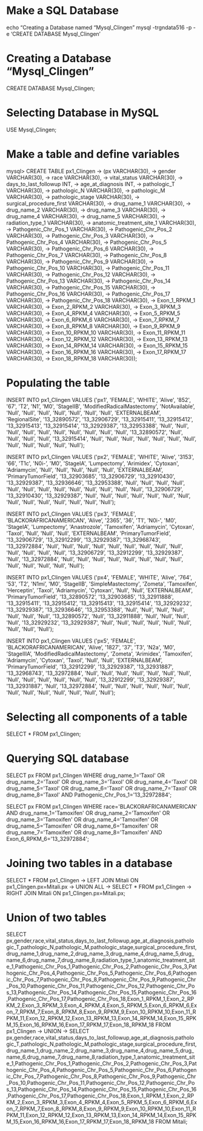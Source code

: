 # Make a SQL Database

echo “Creating a Database named “Mysql_Clingen”
mysql -trgndata516 -p -e ‘CREATE DATABASE Mysql_Clingen’

# Creating a Database “Mysql_Clingen”

CREATE DATABASE Mysql_Clingen; 

# Selecting Database in MySQL

USE Mysql_Clingen;

# Make a table and define variables

mysql> CREATE TABLE px1_Clingen
    -> (px VARCHAR(30),
    -> gender VARCHAR(30),
    -> race VARCHAR(30),
    -> vital_status VARCHAR(30),
    -> days_to_last_followup INT,
    -> age_at_diagnosis INT,
    -> pathologic_T VARCHAR(30),
    -> pathologic_N VARCHAR(30),
    -> pathologic_M VARCHAR(30),
    -> pathologic_stage VARCHAR(30),
    -> surgical_procedure_first VARCHAR(30),
    -> drug_name_1 VARCHAR(30),
    -> drug_name_2 VARCHAR(30),
    -> drug_name_3 VARCHAR(30),
    -> drug_name_4 VARCHAR(30),
    -> drug_name_5 VARCHAR(30),
    -> radiation_type_1 VARCHAR(30),
    -> anatomic_treatment_site_1 VARCHAR(30),
    -> Pathogenic_Chr_Pos_1 VARCHAR(30),
    -> Pathogenic_Chr_Pos_2 VARCHAR(30),
    -> Pathogenic_Chr_Pos_3 VARCHAR(30),
    -> Pathogenic_Chr_Pos_4 VARCHAR(30),
    -> Pathogenic_Chr_Pos_5 VARCHAR(30),
    -> Pathogenic_Chr_Pos_6 VARCHAR(30),
    -> Pathogenic_Chr_Pos_7 VARCHAR(30),
    -> Pathogenic_Chr_Pos_8 VARCHAR(30),
    -> Pathogenic_Chr_Pos_9 VARCHAR(30),
    -> Pathogenic_Chr_Pos_10 VARCHAR(30),
    -> Pathogenic_Chr_Pos_11 VARCHAR(30),
    -> Pathogenic_Chr_Pos_12 VARCHAR(30),
    -> Pathogenic_Chr_Pos_13 VARCHAR(30),
    -> Pathogenic_Chr_Pos_14 VARCHAR(30),
    -> Pathogenic_Chr_Pos_15 VARCHAR(30),
    -> Pathogenic_Chr_Pos_16 VARCHAR(30),
    -> Pathogenic_Chr_Pos_17 VARCHAR(30),
    -> Pathogenic_Chr_Pos_18 VARCHAR(30),
    -> Exon_1_RPKM_1 VARCHAR(30),
    -> Exon_2_RPKM_2 VARCHAR(30),
    -> Exon_3_RPKM_3 VARCHAR(30),
    -> Exon_4_RPKM_4 VARCHAR(30),
    -> Exon_5_RPKM_5 VARCHAR(30),
    -> Exon_6_RPKM_6 VARCHAR(30),
    -> Exon_7_RPKM_7 VARCHAR(30),
    -> Exon_8_RPKM_8 VARCHAR(30),
    -> Exon_9_RPKM_9 VARCHAR(30),
    -> Exon_10_RPKM_10 VARCHAR(30),
    -> Exon_11_RPKM_11 VARCHAR(30),
    -> Exon_12_RPKM_12 VARCHAR(30),
    -> Exon_13_RPKM_13 VARCHAR(30),
    -> Exon_14_RPKM_14 VARCHAR(30),
    -> Exon_15_RPKM_15 VARCHAR(30),
    -> Exon_16_RPKM_16 VARCHAR(30),
    -> Exon_17_RPKM_17 VARCHAR(30),
    -> Exon_18_RPKM_18 VARCHAR(30));
# Populating the table

INSERT INTO px1_Clingen 
VALUES ('px1', 'FEMALE', 'WHITE', 'Alive', '852', '67', 'T2', 'N1’, 'M0', 'StageIIB', 'ModifiedRadicalMastectomy', 'NotAvailable’, 'Null', 'Null', 'Null', 'Null', 'Null', 'Null', 'Null', 'EXTERNALBEAM’, 'RegionalSite', '13_32890572', '13_32906729', '13_32915411’, '13_32915412', '13_32915413', '13_32915414', '13_32929387’, '13_32953388', 'Null', 'Null', 'Null', 'Null', 'Null', 'Null', 'Null’, 'Null', 'Null', 'Null', '13_32890572', 'Null', 'Null', 'Null', 'Null’, '13_32915414', 'Null', 'Null', 'Null', 'Null', 'Null', 'Null', 'Null’, 'Null', 'Null', 'Null', 'Null', 'Null'); 

INSERT INTO px1_Clingen 
VALUES ('px2', 'FEMALE', 'WHITE', 'Alive', '3153', '66', 'T1c', 'N0i-’, 'M0', 'StageIA', 'Lumpectomy', 'Arimidex', 'Cytoxan', 'Adriamycin’, 'Null', 'Null', 'Null', 'Null', 'Null', 'EXTERNALBEAM’, 'PrimaryTumorField', '13_32903685', '13_32906729’, '13_32910430', '13_32929387', '13_32936646', '13_32953388’, 'Null', 'Null', 'Null', 'Null', 'Null', 'Null', 'Null', 'Null', 'Null', 'Null’, 'Null', 'Null', 'Null', '13_32906729', '13_32910430’, '13_32929387', 'Null', 'Null', 'Null', 'Null', 'Null', 'Null', 'Null’, 'Null', 'Null', 'Null', 'Null', 'Null', 'Null', 'Null'); 

INSERT INTO px1_Clingen 
VALUES ('px3', 'FEMALE', 'BLACKORAFRICANAMERICAN', 'Alive’, '2365', '36', 'T1', 'N0i-', 'M0', 'StageIA', 'Lumpectomy’, 'Anastrozole', 'Tamoxifen', 'Adriamycin', 'Cytoxan', 'Taxol', 'Null’, 'Null', 'Null', 'EXTERNALBEAM', 'PrimaryTumorField’, '13_32906729', '13_32912299', '13_32929387', '13_32968743’, '13_32972884', 'Null', 'Null', 'Null', 'Null', 'Null', 'Null', 'Null’, 'Null', 'Null', 'Null', 'Null', 'Null', 'Null', '13_32906729’, '13_32912299', '13_32929387', 'Null', '13_32972884', 'Null’, 'Null', 'Null', 'Null', 'Null', 'Null', 'Null', 'Null', 'Null', 'Null', 'Null’, 'Null', 'Null'); 

INSERT INTO px1_Clingen 
VALUES ('px4', 'FEMALE', 'WHITE', 'Alive', '764', '53', 'T2', 'N1mi’, 'M0', 'StageIIB', 'SimpleMastectomy', 'Zometa', 'Tamoxifen’, 'Herceptin', 'Taxol', 'Adriamycin', 'Cytoxan', 'Null', 'Null’, 'EXTERNALBEAM', 'PrimaryTumorField', '13_32890572’, '13_32903685', '13_32911888', '13_32915411', '13_32915412’, '13_32915413', '13_32915414', '13_32929232', '13_32929387’, '13_32936646', '13_32953388', 'Null', 'Null', 'Null', 'Null', 'Null’, 'Null', 'Null', '13_32890572', 'Null', '13_32911888', 'Null', 'Null’, 'Null', 'Null', '13_32929232', '13_32929387', 'Null', 'Null', 'Null’, 'Null', 'Null', 'Null', 'Null', 'Null', 'Null'); 

INSERT INTO px1_Clingen 
VALUES ('px5', 'FEMALE', 'BLACKORAFRICANAMERICAN', 'Alive’, '1827', '37', 'T3', 'N2a', 'M0', 'StageIIIA’, 'ModifiedRadicalMastectomy', 'Zometa', 'Arimidex', 'Tamoxifen’, 'Adriamycin', 'Cytoxan', 'Taxol', 'Null', 'Null', 'EXTERNALBEAM’, 'PrimaryTumorField', '13_32912299', '13_32929387’, '13_32931887', '13_32968743', '13_32972884', 'Null', 'Null’, 'Null', 'Null', 'Null', 'Null', 'Null', 'Null', 'Null', 'Null', 'Null', 'Null’, 'Null', '13_32912299', '13_32929387', '13_32931887', 'Null’, '13_32972884', 'Null', 'Null', 'Null', 'Null', 'Null', 'Null', 'Null’, 'Null', 'Null', 'Null', 'Null', 'Null', 'Null'); 

# Selecting all components of a table

SELECT * FROM px1_Clingen;

# Querying SQL database

SELECT px FROM px1_Clingen WHERE drug_name_1='Taxol' OR drug_name_2='Taxol' OR  drug_name_3='Taxol' OR drug_name_4='Taxol' OR drug_name_5='Taxol' OR drug_name_6='Taxol' OR drug_name_7='Taxol' OR drug_name_8='Taxol' AND Pathogenic_Chr_Pos_1='13_32972884';

SELECT px FROM px1_Clingen WHERE race='BLACKORAFRICANAMERICAN' AND drug_name_1='Tamoxifen' OR drug_name_2='Tamoxifen' OR  drug_name_3='Tamoxifen' OR drug_name_4='Tamoxifen' OR drug_name_5='Tamoxifen' OR drug_name_6='Tamoxifen' OR drug_name_7='Tamoxifen' OR drug_name_8='Tamoxifen' AND Exon_6_RPKM_6='13_32972884';

# Joining two tables in a database 

 SELECT * FROM px1_Clingen
    -> LEFT JOIN Mitali ON px1_Clingen.px=Mitali.px
    -> UNION ALL
    -> SELECT * FROM px1_Clingen
    -> RIGHT JOIN Mitali ON px1_Clingen.px=Mitali.px;

# Union of two tables

SELECT px,gender,race,vital_status,days_to_last_followup,age_at_diagnosis,pathologic_T,pathologic_N,pathologic_M,pathologic_stage,surgical_procedure_first,drug_name_1,drug_name_2,drug_name_3,drug_name_4,drug_name_5,drug_name_6,drug_name_7,drug_name_8,radiation_type_1,anatomic_treatment_site_1,Pathogenic_Chr_Pos_1,Pathogenic_Chr_Pos_2,Pathogenic_Chr_Pos_3,Pathogenic_Chr_Pos_4,Pathogenic_Chr_Pos_5,Pathogenic_Chr_Pos_6,Pathogenic_Chr_Pos_7,Pathogenic_Chr_Pos_8,Pathogenic_Chr_Pos_9,Pathogenic_Chr_Pos_10,Pathogenic_Chr_Pos_11,Pathogenic_Chr_Pos_12,Pathogenic_Chr_Pos_13,Pathogenic_Chr_Pos_14,Pathogenic_Chr_Pos_15,Pathogenic_Chr_Pos_16,Pathogenic_Chr_Pos_17,Pathogenic_Chr_Pos_18,Exon_1_RPKM_1,Exon_2_RPKM_2,Exon_3_RPKM_3,Exon_4_RPKM_4,Exon_5_RPKM_5,Exon_6_RPKM_6,Exon_7_RPKM_7,Exon_8_RPKM_8,Exon_9_RPKM_9,Exon_10_RPKM_10,Exon_11_RPKM_11,Exon_12_RPKM_12,Exon_13_RPKM_13,Exon_14_RPKM_14,Exon_15_RPKM_15,Exon_16_RPKM_16,Exon_17_RPKM_17,Exon_18_RPKM_18 FROM px1_Clingen
    -> UNION                                                                                                                                                                                              -> SELECT px,gender,race,vital_status,days_to_last_followup,age_at_diagnosis,pathologic_T,pathologic_N,pathologic_M,pathologic_stage,surgical_procedure_first,drug_name_1,drug_name_2,drug_name_3,drug_name_4,drug_name_5,drug_name_6,drug_name_7,drug_name_8,radiation_type_1,anatomic_treatment_site_1,Pathogenic_Chr_Pos_1,Pathogenic_Chr_Pos_2,Pathogenic_Chr_Pos_3,Pathogenic_Chr_Pos_4,Pathogenic_Chr_Pos_5,Pathogenic_Chr_Pos_6,Pathogenic_Chr_Pos_7,Pathogenic_Chr_Pos_8,Pathogenic_Chr_Pos_9,Pathogenic_Chr_Pos_10,Pathogenic_Chr_Pos_11,Pathogenic_Chr_Pos_12,Pathogenic_Chr_Pos_13,Pathogenic_Chr_Pos_14,Pathogenic_Chr_Pos_15,Pathogenic_Chr_Pos_16,Pathogenic_Chr_Pos_17,Pathogenic_Chr_Pos_18,Exon_1_RPKM_1,Exon_2_RPKM_2,Exon_3_RPKM_3,Exon_4_RPKM_4,Exon_5_RPKM_5,Exon_6_RPKM_6,Exon_7_RPKM_7,Exon_8_RPKM_8,Exon_9_RPKM_9,Exon_10_RPKM_10,Exon_11_RPKM_11,Exon_12_RPKM_12,Exon_13_RPKM_13,Exon_14_RPKM_14,Exon_15_RPKM_15,Exon_16_RPKM_16,Exon_17_RPKM_17,Exon_18_RPKM_18 FROM Mitali;

